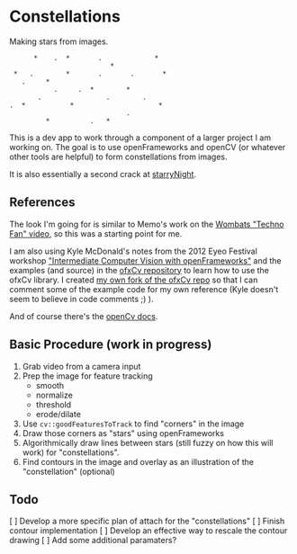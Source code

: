 Constellations
==============

Making stars from images.

		  *    .  *       .             *
	                         *
	 *   .        *       .       .       *
	   .     *
	           .     .  *        *
	       .                .        .
	.  *           *                     *
	                             .
	         *          .   *

This is a dev app to work through a component of a larger project I am working on. The goal is to use openFrameworks
and openCV (or whatever other tools are helpful) to form
constellations from images.

It is also essentially a second crack at [starryNight]().

References
----------

The look I'm going for is similar to Memo's work on the [Wombats "Techno Fan" video](http://memo.tv/archive/the_wombats_techno_fan), so this was a starting point for me.

I am also using Kyle McDonald's notes from the 2012 Eyeo Festival workshop ["Intermediate Computer Vision with openFrameworks"](https://github.com/kylemcdonald/ofxCv/wiki/Intermediate-Computer-Vision-with-openFrameworks) and the examples (and source) in the [ofxCv repository](https://github.com/kylemcdonald/ofxCv) to learn how to use the ofxCv library. I created [my own fork of the ofxCv repo](https://github.com/andyinabox/ofxCv) so that I can comment some of the example code for my own reference (Kyle doesn't seem to believe in code comments ;) ).

And of course there's the [openCv docs](http://docs.opencv.org/modules/refman.html).

Basic Procedure (work in progress)
----------------------------------

1. Grab video from a camera input
2. Prep the image for feature tracking
	* smooth
	* normalize
	* threshold
	* erode/dilate
3. Use `cv::goodFeaturesToTrack` to find "corners" in the image
4. Draw those corners as "stars" using openFrameworks
5. Algorithmically draw lines between stars (still fuzzy on how this will work) for "constellations".
6. Find contours in the image and overlay as an illustration of the "constellation" (optional)

Todo
----
[ ] Develop a more specific plan of attach for the "constellations"
[ ] Finish contour implementation
	[ ] Develop an effective way to rescale the contour drawing
	[ ] Add some additional paramaters?